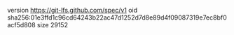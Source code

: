 version https://git-lfs.github.com/spec/v1
oid sha256:01e3ffd1c96cd64243b22ac47d1252d7d8e89d4f09087319e7ec8bf0acf5d808
size 29152
